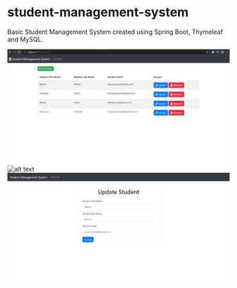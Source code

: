 # student-management-system
Basic Student Management System created using Spring Boot, Thymeleaf and MySQL.

![alt text](https://github.com/chado876/student-management-system/blob/main/screenshots/screenshot1.PNG)
![alt text](https://github.com/chado876/student-management-system/blob/main/screenshots/screenshot.PNG)
![alt text](https://github.com/chado876/student-management-system/blob/main/screenshots/screenshot3.PNG)


